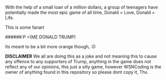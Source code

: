 With the help of a small loan of a million dollars, a group of teenagers have potentially
made the most epic game of all time, Donald = Love, Donald = Life.

This is some fanart

######:P <(ME DONALD TRUMP)

Its meant to be a bit more orange though, :D

      
      
   **DISCLAIMER** 
   We all are doing this as a joke and not meaning this to cause any offence to
   any supporters of Trump, anything in the game does not reflect any 
   of our opinions, this just a silly game, however WSNCoding is the owner of anything
   found in this repository so please dont copy it, Thx.
